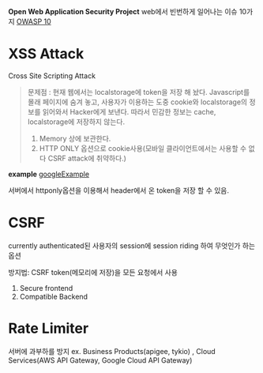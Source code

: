 **Open Web Application Security Project**
web에서 빈번하게 일어나는 이슈 10가지 [OWASP 10](https://owasp.org)


# XSS Attack
Cross Site Scripting Attack

> 문제점 : 현재 웹에서는 localstorage에 token을 저장 해 놨다.
> Javascript를 몰래 페이지에 숨겨 놓고, 사용자가 이용하는 도중 cookie와 
> localstorage의 정보를 읽어와서 Hacker에게 보낸다.
> 따라서 민감한 정보는 cache, localstorage에 저장하지 않는다.
> 1. Memory 상에 보관한다.
> 2. HTTP ONLY 옵션으로 cookie사용(모바일 클라이언트에서는 사용할 수 없다 CSRF attack에 취약하다.)
> 
**example**
[googleExample](https://www.google.com/about/appsecurity/learning/xss/)

서버에서 httponly옵션을 이용해서 header에서 온 token을 저장 할 수 있음.

# CSRF
currently authenticated된 사용자의 session에 session riding 하여 무엇인가 하는 옵션

방지법: CSRF token(메모리에 저장)을 모든 요청에서 사용

1. Secure frontend
2. Compatible Backend

# Rate Limiter 
서버에 과부하를 방지
ex. Business Products(apigee, tykio) , Cloud Services(AWS API Gateway, Google Cloud API Gateway)